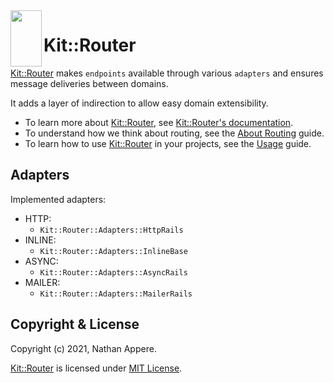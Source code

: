 <!--pp {} -->
<img align="left" width="50" height="90" src="https://raw.githubusercontent.com/rubykit/kit/master/libraries/kit-organizer/docs/assets/images/kit-router.logo.svg">
<!-- pp-->

[Kit::Router]: https://github.com/rubykit/kit/tree/master/libraries/kit-router

# Kit::Router

[Kit::Router] makes `endpoints` available through various `adapters` and ensures message deliveries between domains.

It adds a layer of indirection to allow easy domain extensibility.

- To learn more about [Kit::Router], see [Kit::Router's documentation](https://docs.rubykit.org/kit-router/edge).
- To understand how we think about routing, see the [About Routing](docs/guides/about.md) guide.
- To learn how to use [Kit::Router] in your projects, see the [Usage](docs/guides/usage.md) guide.

## Adapters

Implemented adapters:

* HTTP:
  *  `Kit::Router::Adapters::HttpRails`
* INLINE:
  * `Kit::Router::Adapters::InlineBase`
* ASYNC:
  * `Kit::Router::Adapters::AsyncRails` 
* MAILER:
  * `Kit::Router::Adapters::MailerRails`

## Copyright & License

Copyright (c) 2021, Nathan Appere.

[Kit::Router] is licensed under [MIT License](MIT_LICENSE.md).

